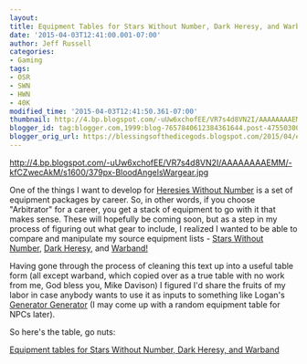 ```yaml
---
layout:  
title: Equipment Tables for Stars Without Number, Dark Heresy, and Warband
date: '2015-04-03T12:41:00.001-07:00'
author: Jeff Russell
categories:
- Gaming
tags:
- OSR
- SWN
- HWN
- 40K
modified_time: '2015-04-03T12:41:50.361-07:00'
thumbnail: http://4.bp.blogspot.com/-uUw6xchofEE/VR7s4d8VN2I/AAAAAAAAEMM/-kfCZwecAkM/s72-c/379px-BloodAngelsWargear.jpg
blogger_id: tag:blogger.com,1999:blog-7657840612384361644.post-475503001016016116
blogger_orig_url: https://blessingsofthedicegods.blogspot.com/2015/04/equipment-tables-for-stars-without.html
---
```


 <http://4.bp.blogspot.com/-uUw6xchofEE/VR7s4d8VN2I/AAAAAAAAEMM/-kfCZwecAkM/s1600/379px-BloodAngelsWargear.jpg> 
  

  

One of the things I want to develop for [Heresies Without Number](http://blessingsofthedicegods.blogspot.com/search/label/HWN) is a set of equipment packages by career. So, in other words, if you choose "Arbitrator" for a career, you get a stack of equipment to go with it that makes sense. These will hopefully be coming soon, but as a step in my process of figuring out what gear to include, I realized I wanted to be able to compare and manipulate my source equipment lists - [Stars Without Number](http://www.drivethrurpg.com/product/86467/Stars-Without-Number-Free-Edition), [Dark Heresy](http://www.drivethrurpg.com/product/65872/Dark-Heresy-Core-Rulebook), and [Warband!](http://swordplusone.blogspot.com/2014/04/warband.html) 
  

Having gone through the process of cleaning this text up into a useful table form (all except warband, which copied over as a true table with no work from me, God bless you, Mike Davison) I figured I'd share the fruits of my labor in case anybody wants to use it as inputs to something like Logan's [Generator Generator](http://www.lastgaspgrimoire.com/generators/) (I may come up with a random equipment table for NPCs later). 
  

So here's the table, go nuts: 
  

[Equipment tables for Stars Without Number, Dark Heresy, and Warband](https://docs.google.com/spreadsheets/d/15mUOHWBChh_or5aHEwKE1lBocD-h_hUd3_FxhvFLeYw/edit?usp=sharing) 
